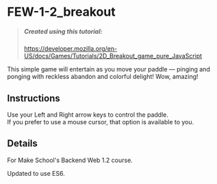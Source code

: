 # FEW-1-2_breakout
> ##### Created using this tutorial:
> https://developer.mozilla.org/en-US/docs/Games/Tutorials/2D_Breakout_game_pure_JavaScript

This simple game will entertain as you move your paddle — pinging and ponging with reckless abandon and colorful delight! Wow, amazing! 

## Instructions
Use your Left and Right arrow keys to control the paddle.  
If you prefer to use a mouse cursor, that option is available to you.

## Details
For Make School's Backend Web 1.2 course.

Updated to use ES6.
